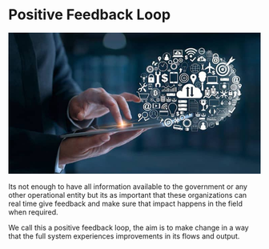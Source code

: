 # Positive Feedback Loop

![](img/future_digital_transformation.png)  

Its not enough to have all information available to the government or any other operational entity but its as important that these organizations can real time give feedback and make sure that impact happens in the field when required.

We call this a positive feedback loop, the aim is to make change in a way that the full system experiences improvements in its flows and output.

